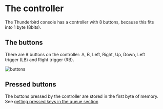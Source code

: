 # The controller

The Thunderbird console has a controller with 8 buttons, because this fits into 1 byte (8bits).

## The buttons

There are 8 buttons on the controller: A, B, Left, Right, Up, Down, Left trigger (LB) and Right trigger (RB).

![buttons](https://docs.thunderbird.jomy.dev/_media/buttons.png)

## Pressed buttons

The buttons pressed by the controller are stored in the first byte of memory.
See [getting pressed keys in the queue section](/queue#getting-pressed-keys).
